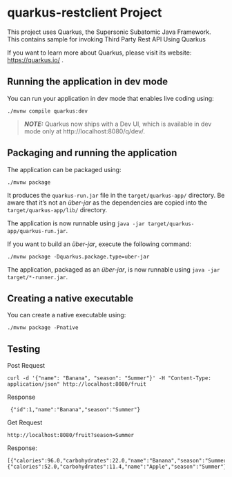# quarkus-restclient Project

This project uses Quarkus, the Supersonic Subatomic Java Framework.
This contains sample for invoking Third Party Rest API Using Quarkus

If you want to learn more about Quarkus, please visit its website: https://quarkus.io/ .

## Running the application in dev mode

You can run your application in dev mode that enables live coding using:
```shell script
./mvnw compile quarkus:dev
```

> **_NOTE:_**  Quarkus now ships with a Dev UI, which is available in dev mode only at http://localhost:8080/q/dev/.

## Packaging and running the application

The application can be packaged using:
```shell script
./mvnw package
```
It produces the `quarkus-run.jar` file in the `target/quarkus-app/` directory.
Be aware that it’s not an _über-jar_ as the dependencies are copied into the `target/quarkus-app/lib/` directory.

The application is now runnable using `java -jar target/quarkus-app/quarkus-run.jar`.

If you want to build an _über-jar_, execute the following command:
```shell script
./mvnw package -Dquarkus.package.type=uber-jar
```

The application, packaged as an _über-jar_, is now runnable using `java -jar target/*-runner.jar`.

## Creating a native executable

You can create a native executable using: 
```shell script
./mvnw package -Pnative
```

## Testing

Post Request
``` 
curl -d '{"name": "Banana", "season": "Summer"}' -H "Content-Type: application/json" http://localhost:8080/fruit 
```

Response

```
 {"id":1,"name":"Banana","season":"Summer"} 
```

Get Request

```
http://localhost:8080/fruit?season=Summer
```
Response:
```
[{"calories":96.0,"carbohydrates":22.0,"name":"Banana","season":"Summer"},{"calories":52.0,"carbohydrates":11.4,"name":"Apple","season":"Summer"}]
```
